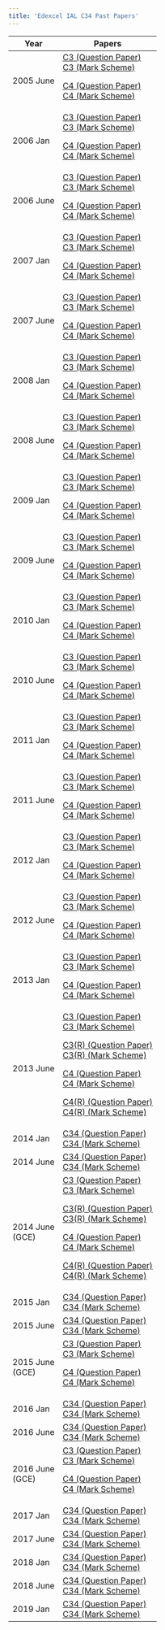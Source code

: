 ```yaml
---
title: 'Edexcel IAL C34 Past Papers'
---
```


<table class="table table-pastpapers">
  <thead>
  <tr>
    <th>Year</th>
    <th>Papers</th>
  </tr>
</thead>
  <tbody>
  <tr>
    <td>2005 June</td>
    <td>
      <a href="https://www.dropbox.com/s/y1qctl2rch430kw/June%202005%20QP%20-%20C3%20Edexcel.pdf?dl=1">C3 (Question Paper)</a><br/>
      <a href="https://www.dropbox.com/s/90fx9c4jr82aryj/June%202005%20MS%20-%20C3%20Edexcel.pdf?dl=1">C3 (Mark Scheme)</a>
      <p>
      <a href="https://www.dropbox.com/s/sveajooxirlvczv/June%202005%20QP%20-%20C4%20Edexcel.pdf?dl=1">C4 (Question Paper)</a><br/>
      <a href="https://www.dropbox.com/s/06xwqmsbv51g9vq/June%202005%20MS%20-%20C4%20Edexcel.pdf?dl=1">C4 (Mark Scheme)</a></p>
    </td>
  </tr>
  <tr>
    <td>2006 Jan</td>
    <td>
      <a href="https://www.dropbox.com/s/1rpby884j1nbu7e/January%202006%20QP%20-%20C3%20Edexcel.pdf?dl=1">C3 (Question Paper)</a><br/>
      <a href="https://www.dropbox.com/s/0m1bs7xr6w8uvwn/January%202006%20MS%20-%20C3%20Edexcel.pdf?dl=1">C3 (Mark Scheme)</a>
      <p>
      <a href="https://www.dropbox.com/s/lx404mmjmf78ym4/January%202006%20QP%20-%20C4%20Edexcel.pdf?dl=1">C4 (Question Paper)</a><br/>
      <a href="https://www.dropbox.com/s/5b9g417ef31wm12/January%202006%20MS%20-%20C4%20Edexcel.pdf?dl=1">C4 (Mark Scheme)</a></p>
    </td>
  </tr>
  <tr>
    <td>2006 June</td>
    <td>
      <a href="https://www.dropbox.com/s/q6g8v4t53rhmaqe/June%202006%20QP%20-%20C3%20Edexcel.pdf?dl=1">C3 (Question Paper)</a><br/>
      <a href="https://www.dropbox.com/s/uegjst0kl2oa807/June%202006%20MS%20-%20C3%20Edexcel.pdf?dl=1">C3 (Mark Scheme)</a>
      <p>
      <a href="https://www.dropbox.com/s/pp4firaikqxp9wo/June%202006%20QP%20-%20C4%20Edexcel.pdf?dl=1">C4 (Question Paper)</a><br/>
      <a href="https://www.dropbox.com/s/uf48krtp8tug9oy/June%202006%20MS%20-%20C4%20Edexcel.pdf?dl=1">C4 (Mark Scheme)</a></p>
    </td>
  </tr>
  <tr>
    <td>2007 Jan</td>
    <td>
      <a href="https://www.dropbox.com/s/zzfmb0g9545do4m/January%202007%20QP%20-%20C3%20Edexcel.pdf?dl=1">C3 (Question Paper)</a><br/>
      <a href="https://www.dropbox.com/s/6zw3yl6evdgx6t4/January%202007%20MS%20-%20C3%20Edexcel.pdf?dl=1">C3 (Mark Scheme)</a>
      <p>
      <a href="https://www.dropbox.com/s/dfvf9leub48z6n1/January%202007%20QP%20-%20C4%20Edexcel.pdf?dl=1">C4 (Question Paper)</a><br/>
      <a href="https://www.dropbox.com/s/msssdwlyjc13mal/January%202007%20MS%20-%20C4%20Edexcel.pdf?dl=1">C4 (Mark Scheme)</a></p>
    </td>
  </tr>
  <tr>
    <td>2007 June</td>
    <td>
      <a href="https://www.dropbox.com/s/vb1h8buibrox2nz/June%202007%20QP%20-%20C3%20Edexcel.pdf?dl=1">C3 (Question Paper)</a><br/>
      <a href="https://www.dropbox.com/s/qtuztk2vxct0pe0/June%202007%20MS%20-%20C3%20Edexcel.pdf?dl=1">C3 (Mark Scheme)</a>
      <p>
      <a href="https://www.dropbox.com/s/8mx4sjmifmuvj69/June%202007%20QP%20-%20C4%20Edexcel.pdf?dl=1">C4 (Question Paper)</a><br/>
      <a href="https://www.dropbox.com/s/2il3il5vlxb2o4m/June%202007%20MS%20-%20C4%20Edexcel.pdf?dl=1">C4 (Mark Scheme)</a></p>
    </td>
  </tr>
  <tr>
    <td>2008 Jan</td>
    <td>
      <a href="https://www.dropbox.com/s/46cby2oz5onngne/January%202008%20QP%20-%20C3%20Edexcel.pdf?dl=1">C3 (Question Paper)</a><br/>
      <a href="https://www.dropbox.com/s/ct5g7tttw6xa2pi/January%202008%20MS%20-%20C3%20Edexcel.pdf?dl=1">C3 (Mark Scheme)</a>
      <p>
      <a href="https://www.dropbox.com/s/5359a8qtscpzrzu/January%202008%20QP%20-%20C4%20Edexcel.pdf?dl=1">C4 (Question Paper)</a><br/>
      <a href="https://www.dropbox.com/s/4t7wqk2e57u66pr/January%202008%20MS%20-%20C4%20Edexcel.pdf?dl=1">C4 (Mark Scheme)</a></p>
    </td>
  </tr>
  <tr>
    <td>2008 June</td>
    <td>
      <a href="https://www.dropbox.com/s/qc33mfv9dm6dcgr/June%202008%20QP%20-%20C3%20Edexcel.pdf?dl=1">C3 (Question Paper)</a><br/>
      <a href="https://www.dropbox.com/s/4ny2qtwarkxcdy3/June%202008%20MS%20-%20C3%20Edexcel.pdf?dl=1">C3 (Mark Scheme)</a>
      <p>
      <a href="https://www.dropbox.com/s/nv11fiuavafngvz/June%202008%20QP%20-%20C4%20Edexcel.pdf?dl=1">C4 (Question Paper)</a><br/>
      <a href="https://www.dropbox.com/s/8eege7xczfc52dy/June%202008%20MS%20-%20C4%20Edexcel.pdf?dl=1">C4 (Mark Scheme)</a></p>
    </td>
  </tr>
  <tr>
    <td>2009 Jan</td>
    <td>
      <a href="https://www.dropbox.com/s/4f5cob8162uaz9r/January%202009%20QP%20-%20C3%20Edexcel.pdf?dl=1">C3 (Question Paper)</a><br/>
      <a href="https://www.dropbox.com/s/60pgkgr9bicdana/January%202009%20MS%20-%20C3%20Edexcel.pdf?dl=1">C3 (Mark Scheme)</a>
      <p>
      <a href="https://www.dropbox.com/s/f38sp6nwf99h1zz/January%202009%20QP%20-%20C4%20Edexcel.pdf?dl=1">C4 (Question Paper)</a><br/>
      <a href="https://www.dropbox.com/s/73kxisc7u7sjj0b/January%202009%20MS%20-%20C4%20Edexcel.pdf?dl=1">C4 (Mark Scheme)</a></p>
    </td>
  </tr>
  <tr>
    <td>2009 June</td>
    <td>
      <a href="https://www.dropbox.com/s/ywguuvzkc8gdlwf/June%202009%20QP%20-%20C3%20Edexcel.pdf?dl=1">C3 (Question Paper)</a><br/>
      <a href="https://www.dropbox.com/s/7pgao7obkxpdt5z/June%202009%20MS%20-%20C3%20Edexcel.pdf?dl=1">C3 (Mark Scheme)</a>
      <p>
      <a href="https://www.dropbox.com/s/3cxu5qmkefd0xun/June%202009%20QP%20-%20C4%20Edexcel.pdf?dl=1">C4 (Question Paper)</a><br/>
      <a href="https://www.dropbox.com/s/x16wkug0z5zvqks/June%202009%20MS%20-%20C4%20Edexcel.pdf?dl=1">C4 (Mark Scheme)</a></p>
    </td>
  </tr>
  <tr>
    <td>2010 Jan</td>
    <td>
      <a href="https://www.dropbox.com/s/8uhn3rio0do95ga/January%202010%20QP%20-%20C3%20Edexcel.pdf?dl=1">C3 (Question Paper)</a><br/>
      <a href="https://www.dropbox.com/s/m1cv6o6khlia2ys/January%202010%20MS%20-%20C3%20Edexcel.pdf?dl=1">C3 (Mark Scheme)</a>
      <p>
      <a href="https://www.dropbox.com/s/xw54bdq5zvl97cl/January%202010%20QP%20-%20C4%20Edexcel.pdf?dl=1">C4 (Question Paper)</a><br/>
      <a href="https://www.dropbox.com/s/q676sv8bwfcwg05/January%202010%20MS%20-%20C4%20Edexcel.pdf?dl=1">C4 (Mark Scheme)</a></p>
    </td>
  </tr>
  <tr>
    <td>2010 June</td>
    <td>
      <a href="https://www.dropbox.com/s/uwh3wzzww570lun/June%202010%20QP%20-%20C3%20Edexcel.pdf?dl=1">C3 (Question Paper)</a><br/>
      <a href="https://www.dropbox.com/s/1aqg2m5yvtm7ept/June%202010%20MS%20-%20C3%20Edexcel.pdf?dl=1">C3 (Mark Scheme)</a>
      <p>
      <a href="https://www.dropbox.com/s/qxloy7mgnfc0gg9/June%202010%20QP%20-%20C4%20Edexcel.pdf?dl=1">C4 (Question Paper)</a><br/>
      <a href="https://www.dropbox.com/s/1qymnrx0p5fq8jw/June%202010%20MS%20-%20C4%20Edexcel.pdf?dl=1">C4 (Mark Scheme)</a></p>
    </td>
  </tr>
  <tr>
    <td>2011 Jan</td>
    <td>
      <a href="https://www.dropbox.com/s/8sf17l322opcndu/January%202011%20QP%20-%20C3%20Edexcel.pdf?dl=1">C3 (Question Paper)</a><br/>
      <a href="https://www.dropbox.com/s/vtbuztgi2rdtwum/January%202011%20MS%20-%20C3%20Edexcel.pdf?dl=1">C3 (Mark Scheme)</a>
      <p>
      <a href="https://www.dropbox.com/s/1avge7mvu8klqdl/January%202011%20QP%20-%20C4%20Edexcel.pdf?dl=1">C4 (Question Paper)</a><br/>
      <a href="https://www.dropbox.com/s/wwkjb3e7ll2exf6/January%202011%20MS%20-%20C4%20Edexcel.pdf?dl=1">C4 (Mark Scheme)</a></p>
    </td>
  </tr>
  <tr>
    <td>2011 June</td>
    <td>
      <a href="https://www.dropbox.com/s/2casz1oxs4rqn4v/June%202011%20QP%20-%20C3%20Edexcel.pdf?dl=1">C3 (Question Paper)</a><br/>
      <a href="https://www.dropbox.com/s/6ss5t2kj7govxem/June%202011%20MS%20-%20C3%20Edexcel.pdf?dl=1">C3 (Mark Scheme)</a>
      <p>
      <a href="https://www.dropbox.com/s/clki4y3e6n41jjz/June%202011%20QP%20-%20C4%20Edexcel.pdf?dl=1">C4 (Question Paper)</a><br/>
      <a href="https://www.dropbox.com/s/lwlceu2ggasyvmn/June%202011%20MS%20-%20C4%20Edexcel.pdf?dl=1">C4 (Mark Scheme)</a></p>
    </td>
  </tr>
  <tr>
    <td>2012 Jan</td>
    <td>
      <a href="https://www.dropbox.com/s/xyazsoliwe4tt59/January%202012%20QP%20-%20C3%20Edexcel.pdf?dl=1">C3 (Question Paper)</a><br/>
      <a href="https://www.dropbox.com/s/wr097z4g1pr6ui5/January%202012%20MS%20-%20C3%20Edexcel.pdf?dl=1">C3 (Mark Scheme)</a>
      <p>
      <a href="https://www.dropbox.com/s/yv1r9kjarg1srpg/January%202012%20QP%20-%20C4%20Edexcel.pdf?dl=1">C4 (Question Paper)</a><br/>
      <a href="https://www.dropbox.com/s/1cezsr011s33dy0/January%202012%20MS%20-%20C4%20Edexcel.pdf?dl=1">C4 (Mark Scheme)</a></p>
    </td>
  </tr>
  <tr>
    <td>2012 June</td>
    <td>
      <a href="https://www.dropbox.com/s/75lmr1qy6kb1z8c/June%202012%20QP%20-%20C3%20Edexcel.pdf?dl=1">C3 (Question Paper)</a><br/>
      <a href="https://www.dropbox.com/s/t9i1527yexcvmym/June%202012%20MS%20-%20C3%20Edexcel.pdf?dl=1">C3 (Mark Scheme)</a>
      <p>
      <a href="https://www.dropbox.com/s/jnkssn53ljc2fqy/June%202012%20QP%20-%20C4%20Edexcel.pdf?dl=1">C4 (Question Paper)</a><br/>
      <a href="https://www.dropbox.com/s/aarblipl5zksxrx/June%202012%20MS%20-%20C4%20Edexcel.pdf?dl=1">C4 (Mark Scheme)</a></p>
    </td>
  </tr>
  <tr>
    <td>2013 Jan</td>
    <td>
      <a href="https://www.dropbox.com/s/0fufe34d5tzaiki/January%202013%20QP%20-%20C3%20Edexcel.pdf?dl=1">C3 (Question Paper)</a><br/>
      <a href="https://www.dropbox.com/s/uxmik62t72l1gdv/January%202013%20MS%20-%20C3%20Edexcel.pdf?dl=1">C3 (Mark Scheme)</a>
      <p>
      <a href="https://www.dropbox.com/s/9i7zplxh53fmj4j/January%202013%20QP%20-%20C4%20Edexcel.pdf?dl=1">C4 (Question Paper)</a><br/>
      <a href="https://www.dropbox.com/s/tu2hlp0f1ar8ir3/January%202013%20MS%20-%20C4%20Edexcel.pdf?dl=1">C4 (Mark Scheme)</a></p>
    </td>
  </tr>
  <tr>
    <td>2013 June</td>
    <td>
      <a href="https://www.dropbox.com/s/xnxcjxb4t85un9h/June%202013%20QP%20-%20C3%20Edexcel.pdf?dl=1">C3 (Question Paper)</a><br/>
      <a href="https://www.dropbox.com/s/i4olb47mcl7knsd/June%202013%20MS%20-%20C3%20Edexcel.pdf?dl=1">C3 (Mark Scheme)</a>
      <p>
      <a href="https://www.dropbox.com/s/b4jsj0qqkmfl3wa/June%202013%20%28R%29%20QP%20-%20C3%20Edexcel.pdf?dl=1">C3(R) (Question Paper)</a><br/>
      <a href="https://www.dropbox.com/s/nswztbya01ta2d5/June%202013%20%28R%29%20MS%20-%20C3%20Edexcel.pdf?dl=1">C3(R) (Mark Scheme)</a></p>
      <p>
      <a href="https://www.dropbox.com/s/nq94demb0c0stga/June%202013%20QP%20-%20C4%20Edexcel.pdf?dl=1">C4 (Question Paper)</a><br/>
      <a href="https://www.dropbox.com/s/rqgia6em6ou4sps/June%202013%20MS%20-%20C4%20Edexcel.pdf?dl=1">C4 (Mark Scheme)</a></p>
      <p>
      <a href="https://www.dropbox.com/s/sxbnj00kb2v33rj/June%202013%20%28R%29%20QP%20-%20C4%20Edexcel.pdf?dl=1">C4(R) (Question Paper)</a><br/>
      <a href="https://www.dropbox.com/s/c1zw5z87a386req/June%202013%20%28R%29%20MS%20-%20C4%20Edexcel.pdf?dl=1">C4(R) (Mark Scheme)</a></p>
    </td>
  </tr>
  <tr>
    <td>2014 Jan</td>
    <td>
      <a href="https://www.dropbox.com/s/e7w8aelbhdmwodx/January%202014%20%28IAL%29%20QP%20-%20C34%20Edexcel.pdf?dl=1">C34 (Question Paper)</a><br/>
      <a href="https://www.dropbox.com/s/ac5g76s05hwnckm/January%202014%20%28IAL%29%20MS%20-%20C34%20Edexcel.pdf?dl=1">C34 (Mark Scheme)</a>
    </td>
  </tr>
  <tr>
    <td>2014 June</td>
    <td>
      <a href="https://www.dropbox.com/s/0rkcayfm6felyb0/June%202014%20%28IAL%29%20QP%20-%20C34%20Edexcel.pdf?dl=1">C34 (Question Paper)</a><br/>
      <a href="https://www.dropbox.com/s/si4ma4lcg6r90bs/June%202014%20%28IAL%29%20MS%20-%20C34%20Edexcel.pdf?dl=1">C34 (Mark Scheme)</a>
    </td>
  </tr>
  <tr>
    <td>2014 June<br/>(GCE)</td>
    <td>
      <a href="https://www.dropbox.com/s/2gvgrzz8q2jvu7t/June%202014%20QP%20-%20C3%20Edexcel.pdf?dl=1">C3 (Question Paper)</a><br/>
      <a href="https://www.dropbox.com/s/0x86598wm5wraxs/June%202014%20MS%20-%20C3%20Edexcel.pdf?dl=1">C3 (Mark Scheme)</a>
      <p>
      <a href="https://www.dropbox.com/s/gazyftrlmto7fik/June%202014%20%28R%29%20QP%20-%20C3%20Edexcel.pdf?dl=1">C3(R) (Question Paper)</a><br/>
      <a href="https://www.dropbox.com/s/zrc2fgvssuwynba/June%202014%20%28R%29%20MS%20-%20C3%20Edexcel.pdf?dl=1">C3(R) (Mark Scheme)</a></p>
      <p>
      <a href="https://www.dropbox.com/s/5dkw3gu2s48fzsr/June%202014%20QP%20-%20C4%20Edexcel.pdf?dl=1">C4 (Question Paper)</a><br/>
      <a href="https://www.dropbox.com/s/nn4r8x86rrl8rvt/June%202014%20MS%20-%20C4%20Edexcel.pdf?dl=1">C4 (Mark Scheme)</a></p>
      <p>
      <a href="https://www.dropbox.com/s/qr1ujugir4r2cq0/June%202014%20%28R%29%20QP%20-%20C4%20Edexcel.pdf?dl=1">C4(R) (Question Paper)</a><br/>
      <a href="https://www.dropbox.com/s/wvz15xchd61xh7e/June%202014%20%28R%29%20MS%20-%20C4%20Edexcel.pdf?dl=1">C4(R) (Mark Scheme)</a></p>
    </td>
  </tr>
  <tr>
    <td>2015 Jan</td>
    <td>
      <a href="https://www.dropbox.com/s/0ua3ok42pisuv10/WMA02_01_que_20150126.pdf?dl=1">C34 (Question Paper)</a><br/>
      <a href="https://www.dropbox.com/s/drfnagk3kktsgcx/WMA02_01_msc_20150305.pdf?dl=1">C34 (Mark Scheme)</a>
    </td>
  </tr>
  <tr>
    <td>2015 June</td>
    <td>
      <a href="https://www.dropbox.com/s/xacol64fqoe27ue/WMA02_01_que_20150612.pdf?dl=1">C34 (Question Paper)</a><br/>
      <a href="https://www.dropbox.com/s/l4pas31jjqsh8sd/WMA02_01_msc_20150812.pdf?dl=1">C34 (Mark Scheme)</a>
    </td>
  </tr>
  <tr>
    <td>2015 June<br/>(GCE)</td>
    <td>
      <a href="https://www.dropbox.com/s/4yr9t5cqbfi9sri/6665_01_que_20150612.pdf?dl=1">C3 (Question Paper)</a><br/>
      <a href="https://www.dropbox.com/s/2v6l1ytlipqxqr3/6665_01_msc_20150812.pdf?dl=1">C3 (Mark Scheme)</a>
      <p>
      <a href="https://www.dropbox.com/s/1w20kw7tsvmldi0/6666_01_que_20150616.pdf?dl=1">C4 (Question Paper)</a><br/>
      <a href="https://www.dropbox.com/s/e2g3czhrp4xm7bl/6666_01_msc_20150812.pdf?dl=1">C4 (Mark Scheme)</a></p>
    </td>
  </tr>
  <tr>
    <td>2016 Jan</td>
    <td>
      <a href="https://www.dropbox.com/s/czg6hztiuj8yuzq/WMA02_01_que_20160119.pdf?dl=1">C34 (Question Paper)</a><br/>
      <a href="https://www.dropbox.com/s/mfaph2e0cdek7yq/WMA02_01_msc_20160216.pdf?dl=1">C34 (Mark Scheme)</a>
    </td>
  </tr>
  <tr>
    <td>2016 June</td>
    <td>
      <a href="https://www.dropbox.com/s/8zmrf489jc33sl7/WMA02_01_que_20160621.pdf?dl=1">C34 (Question Paper)</a><br/>
      <a href="https://www.dropbox.com/s/g0hgozgjuy1gi5x/WMA02_01_rms_20160817.pdf?dl=1">C34 (Mark Scheme)</a>
    </td>
  </tr>
  <tr>
    <td>2016 June<br/>(GCE)</td>
    <td>
      <a href="https://www.dropbox.com/s/pi3iygok3vqrg9o/June%202016%20QP%20-%20C3%20Edexcel.pdf?dl=1">C3 (Question Paper)</a><br/>
      <a href="https://www.dropbox.com/s/elgecycgqebkax4/June%202016%20MS%20-%20C3%20Edexcel.pdf?dl=1">C3 (Mark Scheme)</a>
      <p>
      <a href="https://www.dropbox.com/s/1tts35efj5ceb7v/June%202016%20QP%20-%20C4%20Edexcel.pdf?dl=1">C4 (Question Paper)</a><br/>
      <a href="https://www.dropbox.com/s/pe46airivpi6nxe/June%202016%20MS%20-%20C4%20Edexcel.pdf?dl=1">C4 (Mark Scheme)</a></p>
    </td>
  </tr>
  <tr>
    <td>2017 Jan</td>
    <td>
      <a href="https://qualifications.pearson.com/content/dam/pdf/International%20Advanced%20Level/Mathematics/2013/Exam%20materials/WMA02_01_que_20170117.pdf">C34 (Question Paper)</a><br/>
      <a href="https://qualifications.pearson.com/content/dam/pdf/International%20Advanced%20Level/Mathematics/2013/Exam%20materials/WMA02_01_rms_20170301.pdf">C34 (Mark Scheme)</a>
    </td>
  </tr>
  <tr>
    <td>2017 June</td>
    <td>
      <a href="https://qualifications.pearson.com/content/dam/pdf/International%20Advanced%20Level/Mathematics/2013/Exam%20materials/WMA02_01_que_20170621.pdf">C34 (Question Paper)</a><br/>
      <a href="https://qualifications.pearson.com/content/dam/pdf/International%20Advanced%20Level/Mathematics/2013/Exam%20materials/WMA02_01_rms_20170816.pdf">C34 (Mark Scheme)</a>
    </td>
  </tr>
  <tr>
    <td>2018 Jan</td>
    <td>
      <a href="https://qualifications.pearson.com/content/dam/pdf/International%20Advanced%20Level/Mathematics/2013/Exam%20materials/WMA02_01_que_20180116.pdf">C34 (Question Paper)</a><br/>
      <a href="https://qualifications.pearson.com/content/dam/pdf/International%20Advanced%20Level/Mathematics/2013/Exam%20materials/WMA02_01_rms_20180308.pdf">C34 (Mark Scheme)</a>
    </td>
  </tr>
  <tr>
    <td>2018 June</td>
    <td>
      <a href="https://qualifications.pearson.com/content/dam/pdf/International%20Advanced%20Level/Mathematics/2013/Exam%20materials/WMA02_01_que_20180620.pdf">C34 (Question Paper)</a><br/>
      <a href="https://qualifications.pearson.com/content/dam/pdf/International%20Advanced%20Level/Mathematics/2013/Exam%20materials/WMA02_01_rms_20180815.pdf">C34 (Mark Scheme)</a>
    </td>
  </tr>
  <tr>
    <td>2019 Jan</td>
    <td>
      <a href="https://qualifications.pearson.com/content/dam/pdf/International%20Advanced%20Level/Mathematics/2013/Exam%20materials/WMA02_01_que_20190116.pdf">C34 (Question Paper)</a><br/>
      <a href="https://qualifications.pearson.com/content/dam/pdf/International%20Advanced%20Level/Mathematics/2013/Exam%20materials/WMA02_01_que_20190116.pdf">C34 (Mark Scheme)</a>
    </td>
  </tr>
</tbody>
</table>
